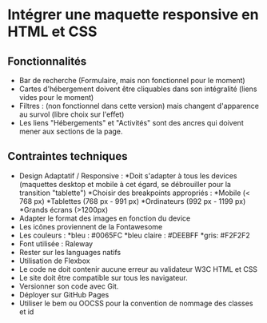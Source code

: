 # Intégrer une maquette responsive en HTML et CSS
## Fonctionnalités
- Bar de recherche (Formulaire, mais non fonctionnel pour le moment)
- Cartes d'hébergement doivent être cliquables dans son intégralité (liens vides pour le moment)
- Filtres : (non fonctionnel dans cette version) mais changent d'apparence au survol (libre choix sur l'effet)
- Les liens "Hébergements" et "Activités" sont des ancres qui doivent mener aux sections de la page.

## Contraintes techniques
- Design Adaptatif / Responsive : *Doit s'adapter à tous les devices (maquettes desktop et mobile à cet égard, se débrouiller pour la transition "tablette") *Choisir des breakpoints appropriés : *Mobile (< 768 px) *Tablettes (768 px - 991 px) *Ordinateurs (992 px - 1199 px) *Grands écrans (>1200px)
- Adapter le format des images en fonction du device
- Les icônes proviennent de la Fontawesome
- Les couleurs : *bleu : #0065FC *bleu claire : #DEEBFF *gris: #F2F2F2
- Font utilisée : Raleway
- Rester sur les languages natifs
- Utilisation de Flexbox
- Le code ne doit contenir aucune erreur au validateur W3C HTML et CSS
- Le site doit être compatible sur tous les navigateur.
- Versionner son code avec Git.
- Déployer sur GitHub Pages
- Utiliser le bem ou OOCSS pour la convention de nommage des classes et id
